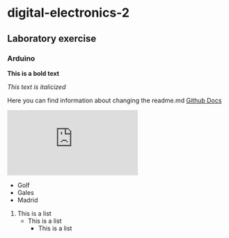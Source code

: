 # digital-electronics-2
## Laboratory exercise
### Arduino

**This is a bold text**

*This text is italicized*

Here you can find information about changing the readme.md [Github Docs](https://docs.github.com/en/get-started/writing-on-github/getting-started-with-writing-and-formatting-on-github/basic-writing-and-formatting-syntax#headings)

![alt text](https://cz.depositphotos.com/stock-photos/cr7.html)


- Golf
- Gales
- Madrid


1. This is a list
   - This is a list
     - This is a list
